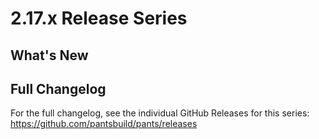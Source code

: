 # 2.17.x Release Series

## What's New


## Full Changelog

For the full changelog, see the individual GitHub Releases for this series: https://github.com/pantsbuild/pants/releases
